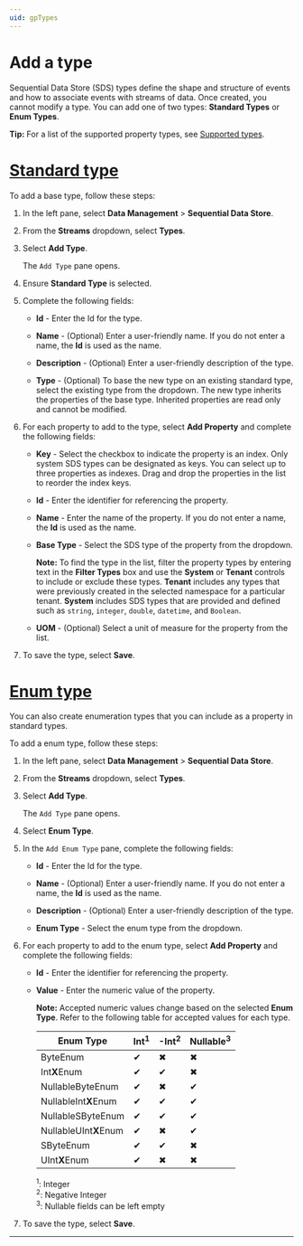 ```yaml
---
uid: gpTypes
---
```


# Add a type

Sequential Data Store (SDS) types define the shape and structure of events and how to associate events with streams of data. Once created, you cannot modify a type. You can add one of two types: **Standard Types** or **Enum Types**.

**Tip:** For a list of the supported property types, see [Supported types](xref:sdsTypes#sdstypecode). 

# [Standard type](#tab/tabid-1)

To add a base type, follow these steps: 

1. In the left pane, select **Data Management** > **Sequential Data Store**.

1. From the **Streams** dropdown, select **Types**.

1. Select **Add Type**.

    The `Add Type` pane opens.

1. Ensure **Standard Type** is selected.

1. Complete the following fields:

    - **Id** - Enter the Id for the type.
    
    - **Name** - (Optional) Enter a user-friendly name. If you do not enter a name, the **Id** is used as the name.
    
    - **Description** - (Optional) Enter a user-friendly description of the type.
    
    - **Type** - (Optional) To base the new type on an existing standard type, select the existing type from the dropdown. The new type inherits the properties of the base type. Inherited properties are read only and cannot be modified.

1. For each property to add to the type, select **Add Property** and complete the following fields:
 
    - **Key** - Select the checkbox to indicate the property is an index. Only system SDS types can be designated as keys. You can select up to three properties as indexes. Drag and drop the properties in the list to reorder the index keys.
    
    - **Id** - Enter the identifier for referencing the property.
    
    - **Name** - Enter the name of the property. If you do not enter a name, the **Id** is used as the name. 
    
    - **Base Type** - Select the SDS type of the property from the dropdown.
    
        **Note:** To find the type in the list, filter the property types by entering text in the **Filter Types** box and use the **System** or **Tenant** controls to include or exclude these types. **Tenant** includes any types that were previously created in the selected namespace for a particular tenant. **System** includes SDS types that are provided and defined such as `string`, `integer`, `double`, `datetime`, and `Boolean`.
    
    - **UOM** - (Optional) Select a unit of measure for the property from the list. 
   
1. To save the type, select **Save**.

# [Enum type](#tab/tabid-2)

You can also create enumeration types that you can include as a property in standard types.

To add a enum type, follow these steps:

1. In the left pane, select **Data Management** > **Sequential Data Store**.

1. From the **Streams** dropdown, select **Types**.

1. Select **Add Type**.

    The `Add Type` pane opens.

1. Select **Enum Type**.

1. In the `Add Enum Type` pane, complete the following fields:

    - **Id** - Enter the Id for the type.
    
    - **Name** - (Optional) Enter a user-friendly name. If you do not enter a name, the **Id** is used as the name.
    
    - **Description** - (Optional) Enter a user-friendly description of the type.
    
    - **Enum Type** - Select the enum type from the dropdown.

1. For each property to add to the enum type, select **Add Property** and complete the following fields:
 
    - **Id** - Enter the identifier for referencing the property.
    
    - **Value** - Enter the numeric value of the property.

        **Note:** Accepted numeric values change based on the selected **Enum Type**. Refer to the following table for accepted values for each type.

        | Enum Type | Int<sup>1</sup> | -Int<sup>2</sup> | Nullable<sup>3</sup> |
        |--|--|--|--|
        | ByteEnum | ✔ | ✖ | ✖ |
        | Int**X**Enum | ✔ | ✔ | ✖ |
        | NullableByteEnum | ✔ | ✖ | ✔ |
        | NullableInt**X**Enum | ✔ | ✔ | ✔ |
        | NullableSByteEnum | ✔ | ✔ | ✔ |
        | NullableUInt**X**Enum | ✔ | ✖ | ✔ |
        | SByteEnum | ✔ | ✔ | ✖ |
        | UInt**X**Enum | ✔ | ✖ | ✖ |

        <sup>1</sup>: Integer<br>
        <sup>2</sup>: Negative Integer<br> 
        <sup>3</sup>: Nullable fields can be left empty
    
1. To save the type, select **Save**.

***